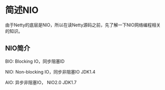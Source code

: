 # 简述NIO

由于Netty的底层是NIO，所以在读Netty源码之前，先了解一下NIO网络编程相关的知识。

## NIO简介

BIO: Blocking IO，同步阻塞ID

NIO: Non-blocking IO，同步非阻塞IO    JDK1.4

AIO: 异步非阻塞IO， NIO2.0    JDK1.7


